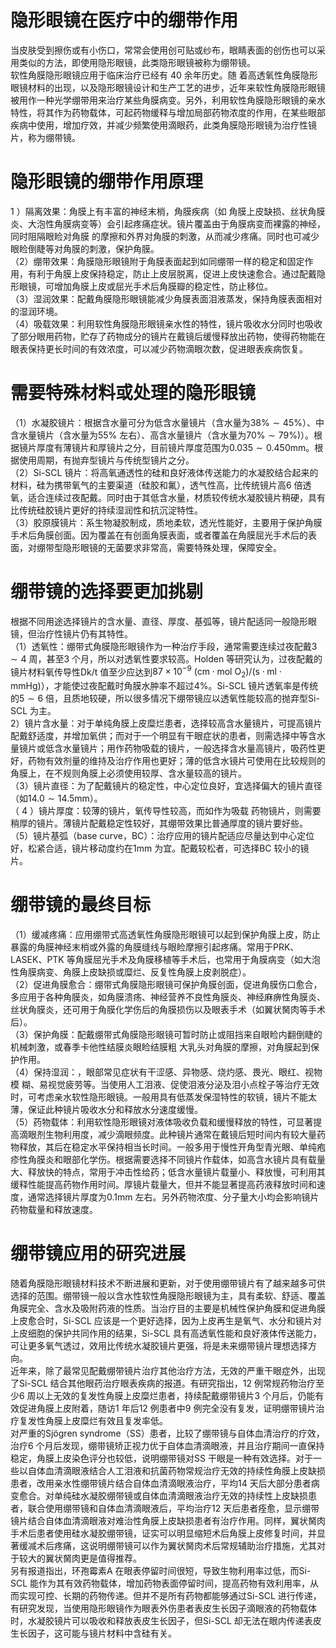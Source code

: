 # 隐形眼镜在医疗中的绷带作用  
当皮肤受到擦伤或有小伤口，常常会使用创可贴或纱布，眼睛表面的创伤也可以采用类似的方法，即使用隐形眼镜，此类隐形眼镜被称为绷带镜。  
软性角膜隐形眼镜应用于临床治疗已经有 40  余年历史。随 着高透氧性角膜隐形眼镜材料的出现，以及隐形眼镜设计和生产工艺的进步，近年来软性角膜隐形眼镜被用作一种光学绷带用来治疗某些角膜病变。另外，利用软性角膜隐形眼镜的亲水特性，将其作为药物载体，可起药物缓释与增加局部药物浓度的作用，在某些眼部疾病中使用，增加疗效，并减少频繁使用滴眼药，此类角膜隐形眼镜为治疗性镜片，称为绷带镜。  
#  隐形眼镜的绷带作用原理  
1 ）隔离效果：角膜上有丰富的神经末梢，角膜疾病（如 角膜上皮缺损、丝状角膜炎、大泡性角膜病变等）会引起疼痛症状。镜片覆盖由于角膜病变而裸露的神经，同时阻隔眼睑对角膜 的摩擦和外界对角膜的刺激，从而减少疼痛。同时也可减少眼睑倒睫等对角膜的刺激，保护角膜。  
（2）绷带效果：角膜隐形眼镜附于角膜表面起到如同绷带一样的稳定和固定作用，有利于角膜上皮保持稳定，防止上皮层脱离，促进上皮快速愈合。通过配戴隐形眼镜，可增加角膜上皮或屈光手术后角膜瓣的稳定性，防止移位。  
（3）湿润效果：配戴角膜隐形眼镜能减少角膜表面泪液蒸发，保持角膜表面相对的湿润环境。  
（4）吸载效果：利用软性角膜隐形眼镜亲水性的特性，镜片吸收水分同时也吸收了部分眼用药物，贮存了药物成分的镜片在戴镜后缓慢释放出药物，使得药物能在眼表保持更长时间的有效浓度，可以减少药物滴眼次数，促进眼表疾病恢复。  
#  需要特殊材料或处理的隐形眼镜  
（1）水凝胶镜片：根据含水量可分为低含水量镜片（含水量为$38\%\sim45\%$）、中含水量镜片（含水量为$55\%$ 左右）、高含水量镜片（含水量为$70\%\sim79\%)$）。根据镜片厚度有薄镜片和厚镜片之分，目前镜片厚度范围为$0.035\sim0.450\mathrm{mm}$。根据使用周期，有抛弃型镜片与传统型镜片之分。  
（2）Si-SCL 镜片：将高氧通透性的硅和良好液体传送能力的水凝胶结合起来的材料，硅为携带氧气的主要渠道（硅胶和氟），透气性高，比传统镜片高6 倍透氧，适合连续过夜配戴。同时由于其低含水量，材质较传统水凝胶镜片稍硬，具有比传统硅胶镜片更好的持续湿润性和抗沉淀特性。  
（3）胶原膜镜片：系生物凝胶制成，质地柔软，透光性能好，主要用于保护角膜手术后角膜创面。因为覆盖在有创面角膜表面，或者覆盖在角膜屈光手术后的表面，对绷带型隐形眼镜的无菌要求非常高，需要特殊处理，保障安全。  
#  绷带镜的选择要更加挑剔  
根据不同用途选择镜片的含水量、直径、厚度、基弧等，镜片配适同一般隐形眼镜，但治疗性镜片仍有其特性。  
（1）透氧性：绷带式角膜隐形眼镜作为一种治疗手段，通常需要连续过夜配戴$3\sim4$ 周，甚至3 个月，所以对透氧性要求较高。Holden 等研究认为，过夜配戴的镜片材料氧传导性$\mathrm{Dk/t}$ 值至少应达到$87 \times 10^{-9} \ \mathrm{\left(cm \cdot mol \ O_{2}\right) / \left(s \cdot ml \cdot mmHg\right)}$），才能使过夜配戴时角膜水肿率不超过$4\%$。Si-SCL 镜片透氧率是传统的$5\sim6$ 倍，且质地较硬，所以很多情况下绷带镜应以透氧性能较高的抛弃型Si-SCL 为主。  
2）镜片含水量：对于单纯角膜上皮糜烂患者，选择较高含水量镜片，可提高镜片配戴舒适度，并增加氧供；而对于一个明显有干眼症状的患者，则需选择中等含水量镜片或低含水量镜片；用作药物吸载的镜片，一般选择含水量高镜片，吸药性更好，药物有效剂量的维持及治疗作用也更好；薄的低含水镜片可使用在比较规则的角膜上，在不规则角膜上必须使用较厚、含水量较高的镜片。  
（3）镜片直径：为了配戴镜片的稳定性，中心定位良好，宜选择偏大的镜片直径（如$14.0\sim14.5\mathrm{mm}$）。  
（ 4 ）镜片厚度：较薄的镜片，氧传导性较高，而如作为吸载 药物镜片，则需要稍厚的镜片。薄镜片配戴稳定性较好，其绷带效果比普通厚度的镜片要好些。  
（5）镜片基弧（base curve，BC）：治疗应用的镜片配适应尽量达到中心定位好，松紧合适，镜片移动度约在$1\mathrm{mm}$ 为宜。配戴较松者，可选择BC 较小的镜片。  
#  绷带镜的最终目标  
（1）缓减疼痛：应用绷带式高透氧性角膜隐形眼镜可以起到保护角膜上皮，防止暴露的角膜神经末梢或外露的角膜缝线与眼睑摩擦引起疼痛。常用于PRK、LASEK、PTK 等角膜屈光手术及角膜移植等手术后，也常用于角膜病变（如大泡性角膜病变、角膜上皮缺损或糜烂、反复性角膜上皮剥脱症）。  
（2）促进角膜愈合：绷带式角膜隐形眼镜可保护角膜创面，促进角膜伤口愈合，多应用于各种角膜炎，如角膜溃疡、神经营养不良性角膜炎、神经麻痹性角膜炎、丝状角膜炎，还可用于角膜化学伤后的角膜损伤以及眼表手术（如翼状胬肉等手术后）。  
（3）保护角膜：配戴绷带式角膜隐形眼镜可暂时防止或阻挡来自眼睑内翻倒睫的机械刺激，或春季卡他性结膜炎眼睑结膜粗 大乳头对角膜的摩擦，对角膜起到保护作用。  
（4）保持湿润：，眼部常见症状有干涩感、异物感、烧灼感、畏光、眼红、视物模 糊、易视觉疲劳等。当使用人工泪液、促使泪液分泌及泪小点栓子等治疗无效时，可考虑亲水软性隐形眼镜。一般用具有低蒸发保湿特性的软镜，镜片不能太薄，保证此种镜片吸收水分和释放水分速度缓慢。  
（5）药物载体：利用软性隐形眼镜对液体吸收负载和缓慢释放的特性，可显著提高滴眼剂生物利用度，减少滴眼频度。此种镜片通常在戴镜后短时间内有较大量药物释放，其后在稳定水平保持相当长时间。一般多用于慢性开角型青光眼、单纯疱疹性角膜炎和眼部化学伤。根据需要选择不同镜片作载体，如高含水镜片具有载量大、释放快的特点，常用于冲击性给药；低含水量镜片载量小、释放慢，可利用其缓释性能提高药物作用时间。厚镜片载量大，但并不能显著提高药液释放时间和速度，通常选择镜片厚度为$0.1\mathrm{mm}$ 左右。另外药物浓度、分子量大小均会影响镜片药物载量和释放速度。  
#  绷带镜应用的研究进展  
随着角膜隐形眼镜材料技术不断进展和更新，对于使用绷带镜片有了越来越多可供选择的范围。绷带镜一般以含水性软性角膜隐形眼镜为主，具有柔软、舒适、覆盖角膜完全、含水及吸附药液的性质。当治疗目的主要是机械性保护角膜和促进角膜上皮愈合时，Si-SCL 应该是一个更好选择，因为上皮再生是氧气、水分和镜片对上皮细胞的保护共同作用的结果，Si-SCL 具有高透氧性能和良好液体传送能力，可让更多氧气透过，效用比传统水凝胶镜片更强，将是未来绷带镜片理想选择方向。  
近年来，除了最常见配戴绷带镜片治疗其他治疗方法，无效的严重干眼症外，出现了Si-SCL 结合其他眼药治疗眼表疾病的报道。有研究指出，12 例常规药物治疗至少6 周以上无效的复发性角膜上皮糜烂患者，持续配戴绷带镜片3 个月后，仍能有效促进角膜上皮附着，随访1 年后12 例患者中9 例完全没有复发，证明绷带镜片治疗复发性角膜上皮糜烂有效且复发率低。  
对严重的Sjögren syndrome（SS）患者，比较了绷带镜与自体血清治疗的疗效，治疗6 个月后发现，绷带镜矫正视力优于自体血清滴眼液，并且治疗期间一直保持稳定，角膜上皮染色评分也较低，说明绷带镜对SS 干眼是一种有效选择。对于一些以自体血清滴眼液结合人工泪液和抗菌药物常规治疗无效的持续性角膜上皮缺损患者，改用亲水性绷带镜片结合自体血清滴眼液治疗，平均14 天后大部分患者病变愈合。对单纯硅水凝胶绷带镜或自体血清滴眼液治疗无效的持续性上皮缺损患者，联合使用绷带镜和自体血清滴眼液后，平均治疗12 天后患者痊愈，显示绷带镜片结合自体血清滴眼液对难治性角膜上皮缺损患者有治疗作用。同样，翼状胬肉手术后患者使用硅水凝胶绷带镜，证实可以明显缩短术后角膜上皮修复时间，并显著缓减术后疼痛，这说明绷带镜可以作为翼状胬肉术后常规辅助治疗措施，尤其对于较大的翼状胬肉更是值得推荐。  
另有报道指出，环孢霉素A 在眼表停留时间很短，导致生物利用率过低，而Si-SCL 能作为其有效药物载体，增加药物表面停留时间，提高药物有效利用率，从而实现可控、长期的药物传递。但并不是所有药物都能够通过Si-SCL 进行传递，有研究发现，当使用隐形眼镜作为眼表外伤患者表皮生长因子滴眼液的药物载体时，水凝胶镜片可以吸收和释放表皮生长因子，但Si-SCL 却无法在眼内传递表皮生长因子，这可能与镜片材料中含硅有关。  